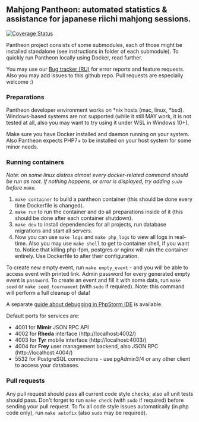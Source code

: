## Mahjong Pantheon: automated statistics & assistance for japanese riichi mahjong sessions.

[![Coverage Status](https://coveralls.io/repos/github/MahjongPantheon/pantheon/badge.svg)](https://coveralls.io/github/MahjongPantheon/pantheon)

Pantheon project consists of some submodules, each of those might be installed standalone (see instructions in folder 
of each submodule). To quickly run Pantheon locally using Docker, read further.

You may use our [Bug tracker (RU)](https://pantheon.myjetbrains.com/youtrack/agiles) for error reports and feature requests. Also you may add issues to this github repo. Pull requests are especially welcome :)

### Preparations

Pantheon developer environment works on *nix hosts (mac, linux, *bsd). Windows-based systems 
are not supported (while it still MAY work, it is not tested at all, also you may want to try
using it under WSL in Windows 10+). 

Make sure you have Docker installed and daemon running on your system. Also Pantheon expects PHP7+ to be 
installed on your host system for some minor needs.

### Running containers

_Note: on some linux distros almost every docker-related command should be run as root. If nothing happens, or error
is displayed, try adding `sudo` before `make`._

1. `make container` to build a pantheon container (this should be done every time Dockerfile is changed).
2. `make run` to run the container and do all preparations inside of it (this should be done after each container shutdown).
3. `make dev` to install dependencies for all projects, run database migrations and start all servers.
4. Now you can use `make logs` and `make php_logs` to view all logs in real-time. Also you may use `make shell` to get
to container shell, if you want to. Notice that killing php-fpm, postgres or nginx will ruin the container entirely.
Use Dockerfile to alter their configuration.

To create new empty event, run `make empty_event` - and you will be able to access event with printed link. Admin
password for every generated empty event is `password`.
To create an event and fill it with some data, run `make seed` or `make seed_tournament` (with `sudo` if required). 
Note: this command will perform a full cleanup of data!

A separate [guide about debugging in PhpStorm IDE](./docs/technical/phpstorm.md) is available.

Default ports for services are:
- 4001 for **Mimir** JSON RPC API
- 4002 for **Rheda** interface (http://localhost:4002/)
- 4003 for **Tyr** mobile interface (http://localhost:4003/)
- 4004 for **Frey** user management backend, also JSON RPC (http://localhost:4004/)
- 5532 for PostgreSQL connections - use pgAdmin3/4 or any other client to access your databases.

### Pull requests

Any pull request should pass all current code style checks; also all unit tests should pass. Don't forget to run
`make check` (with `sudo` if required) before sending your pull request. To fix all code style issues automatically
(in php code only), run `make autofix` (also `sudo` may be required).
